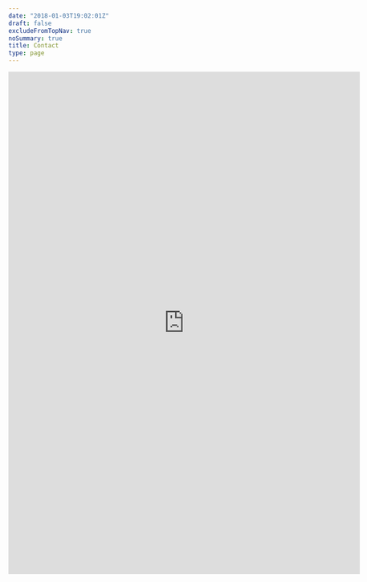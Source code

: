 ```yaml
---
date: "2018-01-03T19:02:01Z"
draft: false
excludeFromTopNav: true
noSummary: true
title: Contact
type: page
---
```

<iframe src="https://docs.google.com/forms/d/e/1FAIpQLSeSaw5q-3yyLxe8mH5WNYHDJ8TgUFOaQNzvJdXRx4SJdc-QmA/viewform?embedded=true" width="700" height="1000" frameborder="0" marginheight="0" marginwidth="0">Loading...</iframe>



